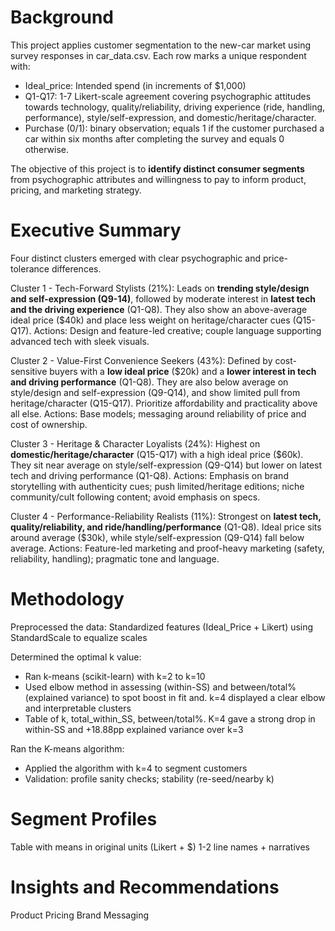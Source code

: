 # Background
This project applies customer segmentation to the new-car market using survey responses in car_data.csv. Each row marks a unique respondent with:
- Ideal_price: Intended spend (in increments of $1,000)
- Q1-Q17: 1-7 Likert-scale agreement covering psychographic attitudes towards technology, quality/reliability, driving experience (ride, handling, performance), style/self-expression, and domestic/heritage/character.
- Purchase (0/1): binary observation; equals 1 if the customer purchased a car within six months after completing the survey and equals 0 otherwise. 

The objective of this project is to **identify distinct consumer segments** from psychographic attributes and willingness to pay to inform product, pricing, and marketing strategy.


# Executive Summary
Four distinct clusters emerged with clear psychographic and price-tolerance differences.

Cluster 1 - Tech-Forward Stylists (21%): Leads on **trending style/design and self-expression (Q9-14)**, followed by moderate interest in **latest tech and the driving experience** (Q1-Q8). They also show an above-average ideal price ($40k) and place less weight on heritage/character cues (Q15-Q17).
Actions: Design and feature-led creative; couple language supporting advanced tech with sleek visuals.

Cluster 2 - Value-First Convenience Seekers (43%): Defined by cost-sensitive buyers with a **low ideal price** ($20k) and a **lower interest in tech and driving performance** (Q1-Q8). They are also below average on style/design and self-expression (Q9-Q14), and show limited pull from heritage/character (Q15-Q17). Prioritize affordability and practicality above all else.
Actions: Base models; messaging around reliability of price and cost of ownership.

Cluster 3 - Heritage & Character Loyalists (24%): Highest on **domestic/heritage/character** (Q15-Q17) with a high ideal price ($60k). They sit near average on style/self-expression (Q9-Q14) but lower on latest tech and driving performance (Q1-Q8). 
Actions: Emphasis on brand storytelling with authenticity cues; push limited/heritage editions; niche community/cult following content; avoid emphasis on specs.

Cluster 4 - Performance-Reliability Realists (11%): Strongest on **latest tech, quality/reliability, and ride/handling/performance** (Q1-Q8). Ideal price sits around average ($30k), while style/self-expression (Q9-Q14) fall below average.
Actions: Feature-led marketing and proof-heavy marketing (safety, reliability, handling); pragmatic tone and language.


# Methodology
Preprocessed the data: Standardized features (Ideal_Price + Likert) using StandardScale to equalize scales

Determined the optimal k value:
-   Ran k-means (scikit-learn) with k=2 to k=10
-   Used elbow method in assessing (within-SS) and between/total% (explained variance) to spot boost in fit and. k=4 displayed a clear elbow and interpretable clusters
-   Table of k, total_within_SS, between/total%.
K=4 gave a strong drop in within-SS and +18.88pp explained variance over k=3

Ran the K-means algorithm: 
- Applied the algorithm with k=4 to segment customers
- Validation: profile sanity checks; stability (re-seed/nearby k)

# Segment Profiles
Table with means in original units (Likert + $)
1-2 line names + narratives

# Insights and Recommendations
Product
Pricing
Brand Messaging
